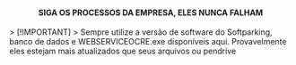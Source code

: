 <h4 align="center"> SIGA OS PROCESSOS DA EMPRESA, ELES NUNCA FALHAM </h4>
> [!IMPORTANT]
> Sempre utilize a versão de software do Softparking, banco de dados e WEBSERVICEOCRE.exe disponíveis aqui. Provavelmente eles estejam mais atualizados que seus arquivos ou pendrive
